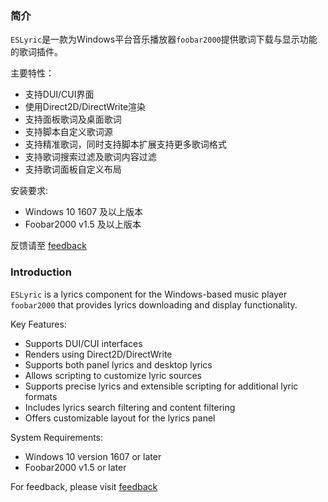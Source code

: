 ### 简介
`ESLyric`是一款为Windows平台音乐播放器`foobar2000`提供歌词下载与显示功能的歌词插件。

主要特性：
- 支持DUI/CUI界面
- 使用Direct2D/DirectWrite渲染
- 支持面板歌词及桌面歌词
- 支持脚本自定义歌词源
- 支持精准歌词，同时支持脚本扩展支持更多歌词格式
- 支持歌词搜索过滤及歌词内容过滤
- 支持歌词面板自定义布局

安装要求:
- Windows 10 1607 及以上版本
- Foobar2000 v1.5 及以上版本


反馈请至 [feedback](https://github.com/ESLyric/feedback/issues)


### Introduction

`ESLyric` is a lyrics component for the Windows-based music player `foobar2000` that provides lyrics downloading and display functionality.

Key Features:
- Supports DUI/CUI interfaces
- Renders using Direct2D/DirectWrite
- Supports both panel lyrics and desktop lyrics
- Allows scripting to customize lyric sources
- Supports precise lyrics and extensible scripting for additional lyric formats
- Includes lyrics search filtering and content filtering
- Offers customizable layout for the lyrics panel

System Requirements:
- Windows 10 version 1607 or later
- Foobar2000 v1.5 or later

For feedback, please visit [feedback](https://github.com/ESLyric/feedback/issues)